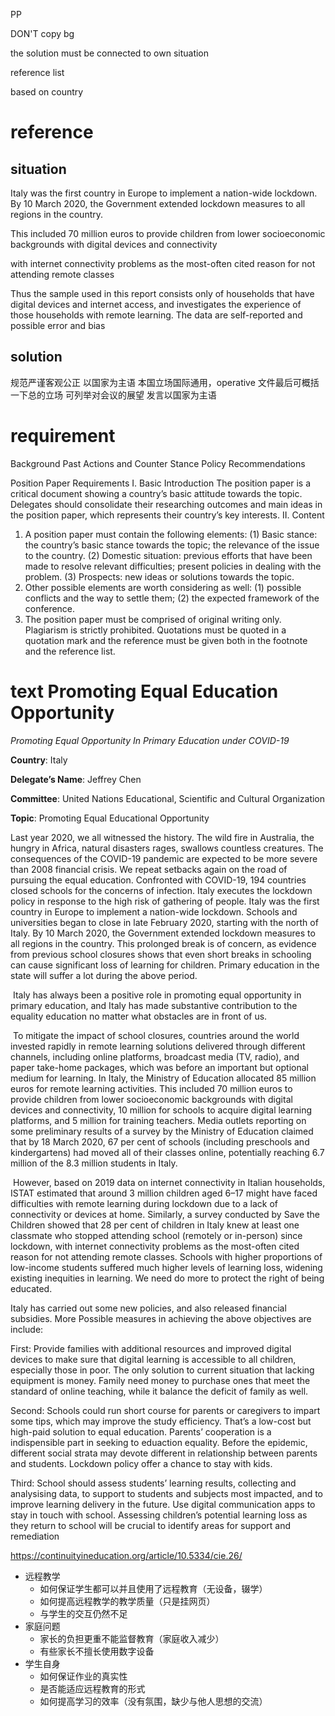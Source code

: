 PP

DON'T copy bg

the solution must be connected to own situation

reference list

based on country



# reference

## situation

Italy was the first country in Europe to implement a nation-wide  lockdown. By 10 March 2020, the  Government extended lockdown measures to all regions in the country.

This included 70 million euros to provide children from lower socioeconomic backgrounds  with digital devices and connectivity

with internet connectivity problems as the most-often cited reason for not attending  remote classes


Thus the sample used in this report consists only of 
households that have digital devices and internet access, and investigates the experience of those 
households with remote learning.
The data are self-reported and possible error and bias
## solution

规范严谨客观公正
以国家为主语
本国立场国际通用，operative
文件最后可概括一下总的立场
可列举对会议的展望
发言以国家为主语

# requirement
Background 
Past Actions and Counter Stance
Policy Recommendations

Position Paper Requirements
I. Basic Introduction
The position paper is a critical document showing a country’s basic attitude 
towards the topic. Delegates should consolidate their researching outcomes and main 
ideas in the position paper, which represents their country’s key interests.
II. Content

1. A position paper must contain the following elements:
(1) Basic stance: the country’s basic stance towards the topic; the relevance of the 
issue to the country.
(2) Domestic situation: previous efforts that have been made to resolve relevant 
difficulties; present policies in dealing with the problem.
(3) Prospects: new ideas or solutions towards the topic. 
2. Other possible elements are worth considering as well:
 (1) possible conflicts and the way to settle them;
(2) the expected framework of the conference.
3. The position paper must be comprised of original writing only. Plagiarism is 
strictly prohibited. Quotations must be quoted in a quotation mark and the reference 
must be given both in the footnote and the reference list. 

# text Promoting Equal Education Opportunity

*Promoting Equal Opportunity In Primary Education under COVID-19*

**Country**: Italy

**Delegate’s Name**: Jeffrey Chen

**Committee**: United Nations Educational, Scientific and Cultural Organization 

**Topic**: Promoting Equal Educational Opportunity

Last year 2020, we all witnessed the history. The wild fire in Australia, the hungry in Africa, natural disasters rages, swallows countless creatures. The consequences of the COVID-19 pandemic are expected to be more severe than 2008 financial crisis. We repeat setbacks again on the road of pursuing the equal education. Confronted with COVID-19, 194 countries closed schools for the concerns of infection. Italy executes the lockdown policy in response to the high risk of gathering of people. Italy was the first country in Europe to implement a nation-wide lockdown. Schools and universities began to close in late February 2020, starting with the north of Italy. By 10 March 2020, the Government extended lockdown measures to all regions in the country. This prolonged break is of concern, as evidence from previous school closures shows that even short breaks in schooling can cause significant loss of learning for children. Primary education in the state will suffer a lot during the above period.                           

​    Italy has always been a positive role in promoting equal opportunity in primary education, and Italy has made substantive contribution to the equality education no matter what obstacles are in front of us.   

​    To mitigate the impact of school closures, countries around the world invested rapidly in remote learning solutions delivered through different channels, including online platforms, broadcast media (TV, radio), and paper take-home packages, which was before an important but optional medium for learning. In Italy, the Ministry of Education allocated 85 million euros for remote learning activities. This included 70 million euros to provide children from lower socioeconomic backgrounds with digital devices and connectivity, 10 million for schools to acquire digital learning platforms, and 5 million for training teachers. Media outlets reporting on some preliminary results of a survey by the Ministry of Education claimed that by 18 March 2020, 67 per cent of schools (including preschools and kindergartens) had moved all of their classes online, potentially reaching 6.7 million of the 8.3 million students in Italy.

​    However, based on 2019 data on internet connectivity in Italian households, ISTAT estimated that around 3 million children aged 6–17 might have faced difficulties with remote learning during lockdown due to a lack of connectivity or devices at home. Similarly, a survey conducted by Save the Children showed that 28 per cent of children in Italy knew at least one classmate who stopped attending school (remotely or in-person) since lockdown, with internet connectivity problems as the most-often cited reason for not attending remote classes. Schools with higher proportions of low-income students suffered much higher levels of learning loss, widening existing inequities in learning. We need do more to protect the right of being educated. 

Italy has carried out some new policies, and also released financial subsidies. More Possible measures in achieving the above objectives are include:

First: Provide families with additional resources and improved digital devices to make sure that digital learning is accessible to all children, especially those in poor. The only solution to current situation that lacking equipment is money. Family need money to purchase ones that meet the standard of online teaching, while it balance the deficit of family as well.

Second: Schools could run short course for parents or caregivers to impart some tips, which may improve the study efficiency. That’s a low-cost but high-paid solution to equal education. Parents’ cooperation is a indispensible part in seeking to eduaction equality. Before the epidemic, different social strata may devote different in relationship between parents and students. Lockdown policy offer a chance to stay with kids. 

Third: School should assess students’ learning results, collecting and analysising data, to support to students and subjects most impacted, and to improve learning delivery in the future. Use digital communication apps to stay in touch with school. Assessing children’s potential learning loss as they return to school will be crucial to identify areas for support and remediation

 











https://continuityineducation.org/article/10.5334/cie.26/







- 远程教学
	- 如何保证学生都可以并且使用了远程教育（无设备，辍学）
	- 如何提高远程教学的教学质量（只是挂网页）
	- 与学生的交互仍然不足
- 家庭问题
  - 家长的负担更重不能监督教育（家庭收入减少）
  - 有些家长不擅长使用数字设备
- 学生自身
  - 如何保证作业的真实性
  - 是否能适应远程教育的形式
  - 如何提高学习的效率（没有氛围，缺少与他人思想的交流）
